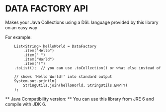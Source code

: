 # DATA FACTORY API
Makes your Java Collections using a DSL language provided by this library on an easy way

For example:
```
    List<String> helloWorld = DataFactory
        .item("Hello")
        .item(" ")
        .item("World")
        .item("!")
    .toList();  // you can use .toCollection() or what else instead of
    
    // shows 'Hello World!' into standard output
    System.out.println(
        StringUtils.join(helloWorld, StringUtils.EMPTY)
    );
```

** Java Compatibility version: ** You can use this library from JRE 6 and compile with JDK 6.
